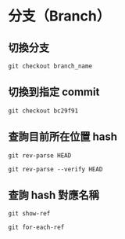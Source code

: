 # 分支（Branch）

## 切換分支

```shell
git checkout branch_name
```

## 切換到指定 commit

```shell
git checkout bc29f91
```

## 查詢目前所在位置 hash

```shell
git rev-parse HEAD
```

```shell
git rev-parse --verify HEAD
```

## 查詢 hash 對應名稱

```shell
git show-ref
```

```shell
git for-each-ref
```